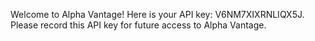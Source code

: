 Welcome to Alpha Vantage! Here is your API key: V6NM7XIXRNLIQX5J. Please record this API key for future access to Alpha Vantage.
